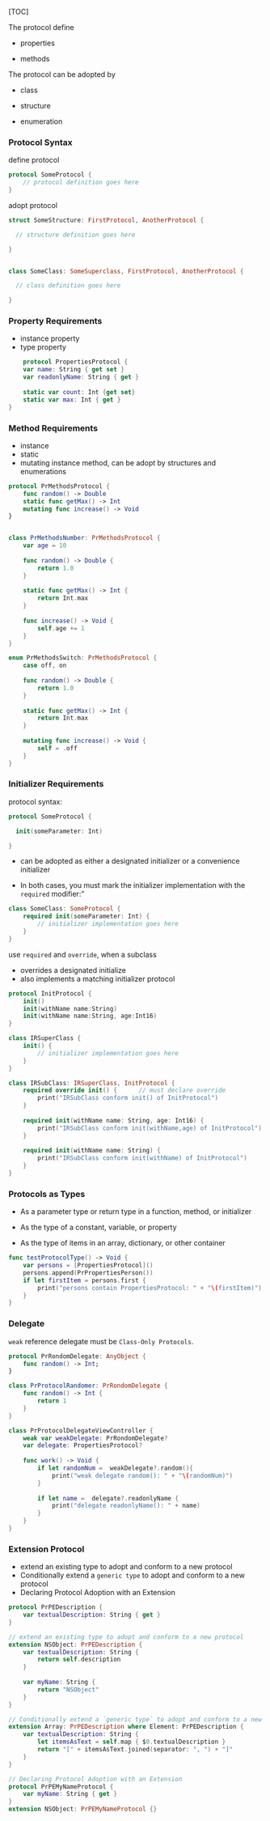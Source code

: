[TOC]

The protocol define

- properties

- methods

The protocol can be adopted by 

- class

- structure
- enumeration



### Protocol Syntax

define protocol

```swift
protocol SomeProtocol {
    // protocol definition goes here
} 
```

adopt protocol

```swift
struct SomeStructure: FirstProtocol, AnotherProtocol {

  // structure definition goes here

}


class SomeClass: SomeSuperclass, FirstProtocol, AnotherProtocol {

  // class definition goes here

}
```

### Property Requirements

- instance property
-  type property

```swift
	protocol PropertiesProtocol {
    var name: String { get set }
    var readonlyName: String { get }
    
    static var count: Int {get set}
    static var max: Int { get }
}
```

### Method Requirements

- instance
- static
- mutating instance method, can be adopt by structures and enumerations

```swift
protocol PrMethodsProtocol {
    func random() -> Double
    static func getMax() -> Int
    mutating func increase() -> Void
}


class PrMethodsNumber: PrMethodsProtocol {
    var age = 10
    
    func random() -> Double {
        return 1.0
    }
    
    static func getMax() -> Int {
        return Int.max
    }
    
    func increase() -> Void {
        self.age += 1
    }
}

enum PrMethodsSwitch: PrMethodsProtocol {
    case off, on
    
    func random() -> Double {
        return 1.0
    }
    
    static func getMax() -> Int {
        return Int.max
    }
    
    mutating func increase() -> Void {
        self = .off
    }
}
```

### Initializer Requirements

protocol syntax:

```swift
protocol SomeProtocol {

  init(someParameter: Int)

}
```

- can be adopted as either a designated initializer or a convenience initializer

- In both cases, you must mark the initializer implementation with the `required` modifier:”

```swift
class SomeClass: SomeProtocol {
    required init(someParameter: Int) {
        // initializer implementation goes here
    }
}
```

use `required` and `override`, when a subclass

- overrides a designated initialize
- also implements a matching initializer protocol

```swift
protocol InitProtocol {
    init()
    init(withName name:String)
    init(withName name:String, age:Int16)
}

class IRSuperClass {
    init() {
        // initializer implementation goes here
    }
}

class IRSubClass: IRSuperClass, InitProtocol {
    required override init() {      // must declare override
        print("IRSubClass conform init() of InitProtocol")
    }
    
    required init(withName name: String, age: Int16) {
        print("IRSubClass conform init(withName,age) of InitProtocol")
    }
    
    required init(withName name: String) {
        print("IRSubClass conform init(withName) of InitProtocol")
    }
}
```

### Protocols as Types

- As a parameter type or return type in a function, method, or initializer

- As the type of a constant, variable, or property

- As the type of items in an array, dictionary, or other container

```swift
func testProtocolType() -> Void {
    var persons = [PropertiesProtocol]()
    persons.append(PrPropertiesPerson())
    if let firstItem = persons.first {
        print("persons contain PropertiesProtocol: " + "\(firstItem)")
    }
}
```

### Delegate

`weak` reference delegate must be `Class-Only Protocols`.

```swift
protocol PrRondomDelegate: AnyObject {
    func random() -> Int;
}

class PrProtocolRandomer: PrRondomDelegate {
    func random() -> Int {
        return 1
    }
}

class PrProtocolDelegateViewController {
    weak var weakDelegate: PrRondomDelegate?
    var delegate: PropertiesProtocol?
    
    func work() -> Void {
        if let randomNum =  weakDelegate?.random(){
            print("weak delegate random(): " + "\(randomNum)")
        }
        
        if let name =  delegate?.readonlyName {
            print("delegate readonlyName(): " + name)
        }
    }
}
```

### Extension Protocol

- extend an existing type to adopt and conform to a new protocol 
- Conditionally extend a `generic type` to adopt and conform to a new protocol
- Declaring Protocol Adoption with an Extension

```swift
protocol PrPEDescription {
    var textualDescription: String { get }
}

// extend an existing type to adopt and conform to a new protocol 
extension NSObject: PrPEDescription {
    var textualDescription: String {
        return self.description
    }
    
    var myName: String {
        return "NSObject"
    }
}

// Conditionally extend a `generic type` to adopt and conform to a new protocol
extension Array: PrPEDescription where Element: PrPEDescription {
    var textualDescription: String {
        let itemsAsText = self.map { $0.textualDescription }
        return "[" + itemsAsText.joined(separator: ", ") + "]"
    }
}

// Declaring Protocol Adoption with an Extension
protocol PrPEMyNameProtocol {
    var myName: String { get }
}
extension NSObject: PrPEMyNameProtocol {}
```

